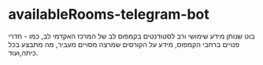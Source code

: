 # availableRooms-telegram-bot

בוט שנותן מידע שימושי ורב לסטודנטים בקמפוס לב של המרכז האקדמי לב,
כמו - חדרי פנויים ברחבי הקמפוס, מידע על הקורסים שמרצה מסויים מעביר, מה מתבצע בכל כיתה,ועוד.
